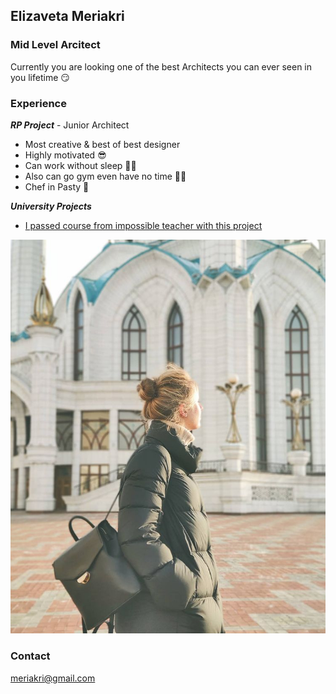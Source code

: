 ## Elizaveta Meriakri
### Mid Level Arcitect

Currently you are looking one of the best Architects you can ever seen in you lifetime :smirk:

### **Experience**
_**RP Project**_ - Junior Architect
- Most creative & best of best designer
- Highly motivated :sunglasses:
- Can work without sleep :zombie_woman:
- Also can go gym even have no time :sassy_woman:
- Chef in Pasty :cake:

_**University Projects**_ 
- [I passed course from impossible teacher with this project](/project.pdf) 


![Image](/photo.jpg)

### Contact
meriakri@gmail.com
